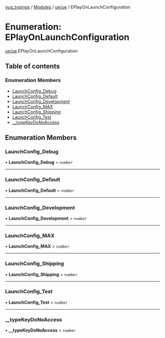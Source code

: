 [yug_typings](../README.md) / [Modules](../modules.md) / [ue/ue](../modules/ue_ue.md) / EPlayOnLaunchConfiguration

# Enumeration: EPlayOnLaunchConfiguration

[ue/ue](../modules/ue_ue.md).EPlayOnLaunchConfiguration

## Table of contents

### Enumeration Members

- [LaunchConfig\_Debug](ue_ue.EPlayOnLaunchConfiguration.md#launchconfig_debug)
- [LaunchConfig\_Default](ue_ue.EPlayOnLaunchConfiguration.md#launchconfig_default)
- [LaunchConfig\_Development](ue_ue.EPlayOnLaunchConfiguration.md#launchconfig_development)
- [LaunchConfig\_MAX](ue_ue.EPlayOnLaunchConfiguration.md#launchconfig_max)
- [LaunchConfig\_Shipping](ue_ue.EPlayOnLaunchConfiguration.md#launchconfig_shipping)
- [LaunchConfig\_Test](ue_ue.EPlayOnLaunchConfiguration.md#launchconfig_test)
- [\_\_typeKeyDoNoAccess](ue_ue.EPlayOnLaunchConfiguration.md#__typekeydonoaccess)

## Enumeration Members

### LaunchConfig\_Debug

• **LaunchConfig\_Debug** = `number`

___

### LaunchConfig\_Default

• **LaunchConfig\_Default** = `number`

___

### LaunchConfig\_Development

• **LaunchConfig\_Development** = `number`

___

### LaunchConfig\_MAX

• **LaunchConfig\_MAX** = `number`

___

### LaunchConfig\_Shipping

• **LaunchConfig\_Shipping** = `number`

___

### LaunchConfig\_Test

• **LaunchConfig\_Test** = `number`

___

### \_\_typeKeyDoNoAccess

• **\_\_typeKeyDoNoAccess** = `number`

